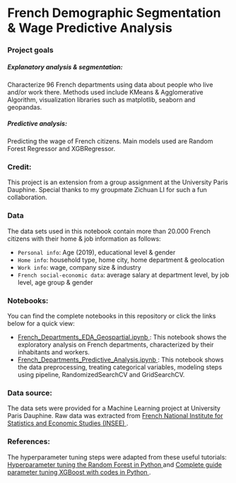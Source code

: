 # French Demographic Segmentation & Wage Predictive Analysis

### Project goals
##### Explanatory analysis & segmentation: 
Characterize 96 French departments using data about people who live and/or work there. 
Methods used include KMeans & Agglomerative Algorithm, visualization libraries such as matplotlib, seaborn and geopandas.
##### Predictive analysis: 
Predicting the wage of French citizens.
Main models used are Random Forest Regressor and XGBRegressor.

### Credit:
This project is an extension from a group assignment at the University Paris Dauphine. Special thanks to my groupmate Zichuan LI for such a fun collaboration.

### Data
The data sets used in this notebook contain more than 20.000 French citizens with their home & job information as follows:
- `Personal info`: Age (2019), educational level & gender
- `Home info`: household type, home city, home department & geolocation
- `Work info`: wage, company size & industry
- `French social-economic data`: average salary at department level, by job level, age group & gender

### Notebooks:
You can find the complete notebooks in this repository or click the links below for a quick view: 
- <a href="https://nbviewer.jupyter.org/github/trang-h-vo/French-Departments-Analysis/blob/main/French_departments_EDA_Geospartial.ipynb"> French_Departments_EDA_Geospartial.ipynb </a>: This notebook shows the exploratory analysis on French departments, characterized by their inhabitants and workers. 
- <a href="https://nbviewer.jupyter.org/github/trang-h-vo/French-Departments-Analysis/blob/main/French_Departments_Predictive_Analysis.ipynb"> French_Departments_Predictive_Analysis.ipynb </a>: This notebook shows the data preprocessing, treating categorical variables, modeling steps using pipeline, RandomizedSearchCV and GridSearchCV. 

### Data source: 
The data sets were provided for a Machine Learning project at University Paris Dauphine. Raw data was extracted from <a href="https://statistiques-locales.insee.fr/?fbclid=IwAR3h1SgcWlg4H4R-btEWu7dnMjeO0dW9Mv-OfJ0IHf6yRI4ivAV2KNwOhd4#c=indicator&view=map2"> French National Institute for Statistics and Economic Studies (INSEE) </a>.

### References:
The hyperparameter tuning steps were adapted from these useful tutorials: <a href="https://towardsdatascience.com/hyperparameter-tuning-the-random-forest-in-python-using-scikit-learn-28d2aa77dd74"> Hyperparameter tuning the Random Forest in Python </a> and <a href="https://www.analyticsvidhya.com/blog/2016/03/complete-guide-parameter-tuning-xgboost-with-codes-python/"> Complete guide parameter tuning XGBoost with codes in Python </a>.
